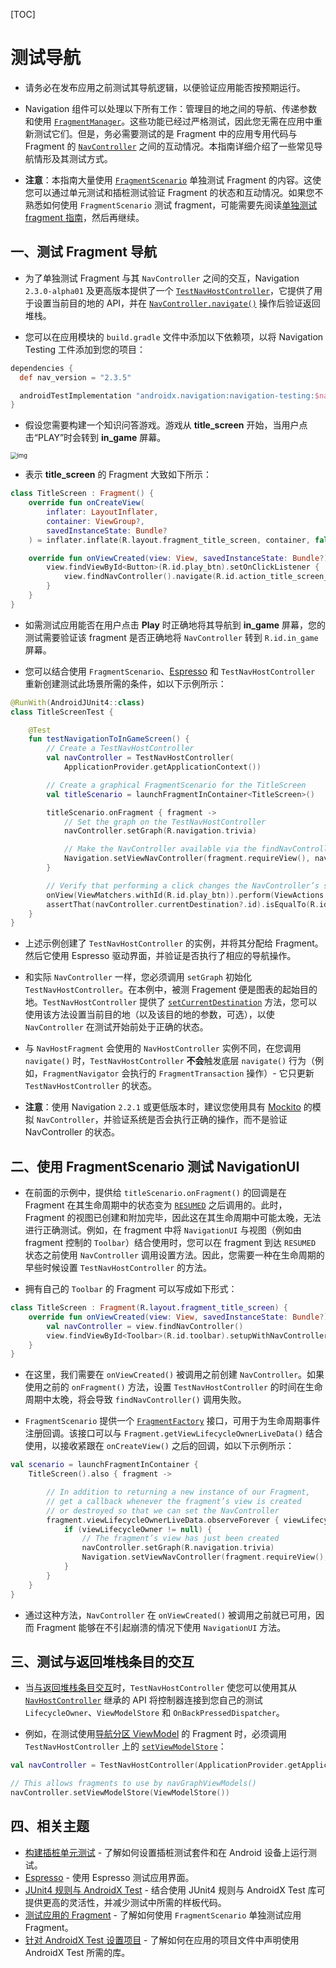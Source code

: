 [TOC]

# 测试导航

* 请务必在发布应用之前测试其导航逻辑，以便验证应用能否按预期运行。

* Navigation 组件可以处理以下所有工作：管理目的地之间的导航、传递参数和使用 [`FragmentManager`](https://developer.android.google.cn/reference/androidx/fragment/app/FragmentManager)。这些功能已经过严格测试，因此您无需在应用中重新测试它们。但是，务必需要测试的是 Fragment 中的应用专用代码与 Fragment 的 [`NavController`](https://developer.android.google.cn/reference/androidx/navigation/NavController) 之间的互动情况。本指南详细介绍了一些常见导航情形及其测试方式。

* **注意**：本指南大量使用 [`FragmentScenario`](https://developer.android.google.cn/reference/androidx/fragment/app/testing/FragmentScenario) 单独测试 Fragment 的内容。这使您可以通过单元测试和插桩测试验证 Fragment 的状态和互动情况。如果您不熟悉如何使用 `FragmentScenario` 测试 fragment，可能需要先阅读[单独测试 fragment 指南](https://developer.android.google.cn/training/basics/fragments/testing)，然后再继续。

## 一、测试 Fragment 导航

* 为了单独测试 Fragment 与其 `NavController` 之间的交互，Navigation `2.3.0-alpha01` 及更高版本提供了一个 [`TestNavHostController`](https://developer.android.google.cn/reference/kotlin/androidx/navigation/testing/TestNavHostController)，它提供了用于设置当前目的地的 API，并在 [`NavController.navigate()`](https://developer.android.google.cn/reference/androidx/navigation/NavController#navigate(int)) 操作后验证返回堆栈。

* 您可以在应用模块的 `build.gradle` 文件中添加以下依赖项，以将 Navigation Testing 工件添加到您的项目：

```groovy
dependencies {
  def nav_version = "2.3.5"

  androidTestImplementation "androidx.navigation:navigation-testing:$nav_version"
}
```

* 假设您需要构建一个知识问答游戏。游戏从 **title_screen** 开始，当用户点击“PLAY”时会转到 **in_game** 屏幕。

<img src="https://developer.android.google.cn/images/topic/libraries/architecture/navigation-testing-trivia-game.png" alt="img" style="zoom:67%;" />

* 表示 **title_screen** 的 Fragment 大致如下所示：

```kotlin
class TitleScreen : Fragment() {
    override fun onCreateView(
        inflater: LayoutInflater,
        container: ViewGroup?,
        savedInstanceState: Bundle?
    ) = inflater.inflate(R.layout.fragment_title_screen, container, false)

    override fun onViewCreated(view: View, savedInstanceState: Bundle?) {
        view.findViewById<Button>(R.id.play_btn).setOnClickListener {
            view.findNavController().navigate(R.id.action_title_screen_to_in_game)
        }
    }
}
```

* 如需测试应用能否在用户点击 **Play** 时正确地将其导航到 **in_game** 屏幕，您的测试需要验证该 fragment 是否正确地将 `NavController` 转到 `R.id.in_game` 屏幕。

* 您可以结合使用 `FragmentScenario`、[Espresso](https://developer.android.google.cn/training/testing/espresso) 和 `TestNavHostController` 重新创建测试此场景所需的条件，如以下示例所示：

```kotlin
@RunWith(AndroidJUnit4::class)
class TitleScreenTest {

    @Test
    fun testNavigationToInGameScreen() {
        // Create a TestNavHostController
        val navController = TestNavHostController(
            ApplicationProvider.getApplicationContext())

        // Create a graphical FragmentScenario for the TitleScreen
        val titleScenario = launchFragmentInContainer<TitleScreen>()

        titleScenario.onFragment { fragment ->
            // Set the graph on the TestNavHostController
            navController.setGraph(R.navigation.trivia)

            // Make the NavController available via the findNavController() APIs
            Navigation.setViewNavController(fragment.requireView(), navController)
        }

        // Verify that performing a click changes the NavController’s state
        onView(ViewMatchers.withId(R.id.play_btn)).perform(ViewActions.click())
        assertThat(navController.currentDestination?.id).isEqualTo(R.id.in_game)
    }
}
```

* 上述示例创建了 `TestNavHostController` 的实例，并将其分配给 Fragment。然后它使用 Espresso 驱动界面，并验证是否执行了相应的导航操作。

* 和实际 `NavController` 一样，您必须调用 `setGraph` 初始化 `TestNavHostController`。在本例中，被测 Fragement 便是图表的起始目的地。`TestNavHostController` 提供了 [`setCurrentDestination`](https://developer.android.google.cn/reference/kotlin/androidx/navigation/testing/TestNavHostController#setCurrentDestination(kotlin.Int,android.os.Bundle)) 方法，您可以使用该方法设置当前目的地（以及该目的地的参数，可选），以使 `NavController` 在测试开始前处于正确的状态。

* 与 `NavHostFragment` 会使用的 `NavHostController` 实例不同，在您调用 `navigate()` 时，`TestNavHostController` **不会**触发底层 `navigate()` 行为（例如，`FragmentNavigator` 会执行的 `FragmentTransaction` 操作）- 它只更新 `TestNavHostController` 的状态。

* **注意**：使用 Navigation `2.2.1` 或更低版本时，建议您使用具有 [Mockito](https://site.mockito.org/) 的模拟 `NavController`，并验证系统是否会执行正确的操作，而不是验证 NavController 的状态。

## 二、使用 FragmentScenario 测试 NavigationUI

* 在前面的示例中，提供给 `titleScenario.onFragment()` 的回调是在 Fragment 在其生命周期中的状态变为 [`RESUMED`](https://developer.android.google.cn/reference/androidx/lifecycle/Lifecycle.State#resumed) 之后调用的。此时，Fragment 的视图已创建和附加完毕，因此这在其生命周期中可能太晚，无法进行正确测试。例如，在 fragment 中将 `NavigationUI` 与视图（例如由 fragment 控制的 `Toolbar`）结合使用时，您可以在 fragment 到达 `RESUMED` 状态之前使用 `NavController` 调用设置方法。因此，您需要一种在生命周期的早些时候设置 `TestNavHostController` 的方法。

* 拥有自己的 `Toolbar` 的 Fragment 可以写成如下形式：

```kotlin
class TitleScreen : Fragment(R.layout.fragment_title_screen) {
    override fun onViewCreated(view: View, savedInstanceState: Bundle?) {
        val navController = view.findNavController()
        view.findViewById<Toolbar>(R.id.toolbar).setupWithNavController(navController)
    }
}
```

* 在这里，我们需要在 `onViewCreated()` 被调用之前创建 `NavController`。如果使用之前的 `onFragment()` 方法，设置 `TestNavHostController` 的时间在生命周期中太晚，将会导致 `findNavController()` 调用失败。

* `FragmentScenario` 提供一个 [`FragmentFactory`](https://developer.android.google.cn/reference/androidx/fragment/app/FragmentFactory) 接口，可用于为生命周期事件注册回调。该接口可以与 `Fragment.getViewLifecycleOwnerLiveData()` 结合使用，以接收紧跟在 `onCreateView()` 之后的回调，如以下示例所示：

```kotlin
val scenario = launchFragmentInContainer {
    TitleScreen().also { fragment ->

        // In addition to returning a new instance of our Fragment,
        // get a callback whenever the fragment’s view is created
        // or destroyed so that we can set the NavController
        fragment.viewLifecycleOwnerLiveData.observeForever { viewLifecycleOwner ->
            if (viewLifecycleOwner != null) {
                // The fragment’s view has just been created
                navController.setGraph(R.navigation.trivia)
                Navigation.setViewNavController(fragment.requireView(), navController)
            }
        }
    }
}
```

* 通过这种方法，`NavController` 在 `onViewCreated()` 被调用之前就已可用，因而 Fragment 能够在不引起崩溃的情况下使用 `NavigationUI` 方法。

## 三、测试与返回堆栈条目的交互

* 当[与返回堆栈条目交互](https://developer.android.google.cn/guide/navigation/navigation-programmatic#navbackstackentry)时，`TestNavHostController` 使您可以使用其从 [`NavHostController`](https://developer.android.google.cn/reference/androidx/navigation/NavHostController) 继承的 API 将控制器连接到您自己的测试 `LifecycleOwner`、`ViewModelStore` 和 `OnBackPressedDispatcher`。

* 例如，在测试使用[导航分区 ViewModel](https://developer.android.google.cn/guide/navigation/navigation-programmatic#share_ui-related_data_between_destinations_with_viewmodel) 的 Fragment 时，必须调用 `TestNavHostController` 上的 [`setViewModelStore`](https://developer.android.google.cn/reference/androidx/navigation/NavHostController?#setViewModelStore(androidx.lifecycle.ViewModelStore))：

```kotlin
val navController = TestNavHostController(ApplicationProvider.getApplicationContext())

// This allows fragments to use by navGraphViewModels()
navController.setViewModelStore(ViewModelStore())
```

## 四、相关主题

- [构建插桩单元测试](https://developer.android.google.cn/training/testing/unit-testing/instrumented-unit-tests) - 了解如何设置插桩测试套件和在 Android 设备上运行测试。
- [Espresso](https://developer.android.google.cn/training/testing/ui-testing/espresso-testing) - 使用 Espresso 测试应用界面。
- [JUnit4 规则与 AndroidX Test](https://developer.android.google.cn/training/testing/junit-rules) - 结合使用 JUnit4 规则与 AndroidX Test 库可提供更高的灵活性，并减少测试中所需的样板代码。
- [测试应用的 Fragment](https://developer.android.google.cn/training/basics/fragments/testing) - 了解如何使用 `FragmentScenario` 单独测试应用 Fragment。
- [针对 AndroidX Test 设置项目](https://developer.android.google.cn/training/testing/set-up-project) - 了解如何在应用的项目文件中声明使用 AndroidX Test 所需的库。